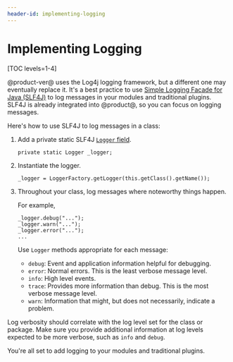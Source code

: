 ```yaml
---
header-id: implementing-logging
---
```


# Implementing Logging

[TOC levels=1-4]

@product-ver@ uses the Log4j logging framework, but a different one may
eventually replace it. It's a best practice to use [Simple Logging Facade for
Java \(SLF4J\)](https://www.slf4j.org/) to log messages in your modules and
traditional plugins. SLF4J is already integrated into @product@, so you can
focus on logging messages. 

Here's how to use SLF4J to log messages in a class:

1.  Add a private static SLF4J
    [`Logger` field](https://www.slf4j.org/apidocs/org/slf4j/Logger.html). 

        private static Logger _logger;

2.  Instantiate the logger. 

        _logger = LoggerFactory.getLogger(this.getClass().getName());
 
3.  Throughout your class, log messages where noteworthy things happen. 

    For example, 

        _logger.debug("...");
        _logger.warn("...");
        _logger.error("...");
        ...

    Use `Logger` methods appropriate for each message:
 
    -  `debug`: Event and application information helpful for debugging.
    -  `error`: Normal errors. This is the least verbose message level.
    -  `info`: High level events.
    -  `trace`: Provides more information than debug. This is the most verbose
       message level. 
    -  `warn`: Information that might, but does not necessarily, indicate a
       problem.
 
Log verbosity should correlate with the log level set for the class or package.
Make sure you provide additional information at log levels expected to be more
verbose, such as `info` and `debug`.

You're all set to add logging to your modules and traditional plugins. 
